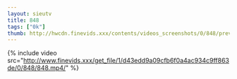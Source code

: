 ```yaml
--- 
layout: sieutv
title: 848
tags: ["0k"]
thumb: http://hwcdn.finevids.xxx/contents/videos_screenshots/0/848/preview.mp4.jpg
---
```

{% include video src="http://www.finevids.xxx/get_file/1/d43edd9a09cfb6f0a4ac934c9ff863de/0/848/848.mp4/" %} 
